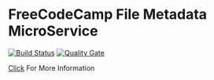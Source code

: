 # FreeCodeCamp File Metadata MicroService

[![Build Status](https://travis-ci.org/ferzerkerx/fcc-file-metadata-microservice.svg?branch=master)](https://travis-ci.org/ferzerkerx/fcc-file-metadata-microservice)
[![Quality Gate](https://sonarcloud.io/api/badges/gate?key=fcc-file-metadata-microservice)](https://sonarcloud.io/dashboard/index/fcc-file-metadata-microservice)

[Click](https://www.freecodecamp.com/challenges/file-metadata-microservice) For More Information